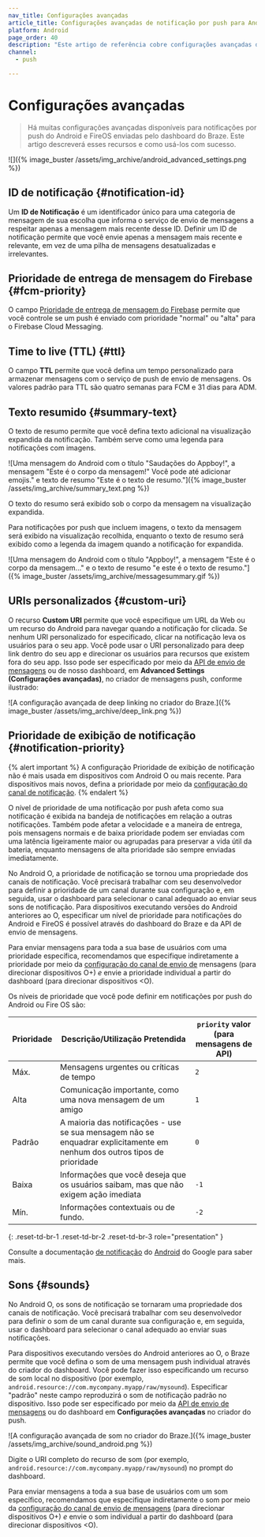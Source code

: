 ```yaml
---
nav_title: Configurações avançadas
article_title: Configurações avançadas de notificação por push para Android
platform: Android
page_order: 40
description: "Este artigo de referência cobre configurações avançadas de notificação por push do Android, como TTL, IDs de notificação, prioridade de notificação e mais."
channel:
  - push

---
```


# Configurações avançadas

> Há muitas configurações avançadas disponíveis para notificações por push do Android e FireOS enviadas pelo dashboard do Braze. Este artigo descreverá esses recursos e como usá-los com sucesso.

![]({% image_buster /assets/img_archive/android_advanced_settings.png %})

## ID de notificação {#notification-id}

Um **ID de Notificação** é um identificador único para uma categoria de mensagem de sua escolha que informa o serviço de envio de mensagens a respeitar apenas a mensagem mais recente desse ID. Definir um ID de notificação permite que você envie apenas a mensagem mais recente e relevante, em vez de uma pilha de mensagens desatualizadas e irrelevantes.

## Prioridade de entrega de mensagem do Firebase {#fcm-priority}

O campo [Prioridade de entrega de mensagem do Firebase](https://firebase.google.com/docs/cloud-messaging/concept-options#setting-the-priority-of-a-message) permite que você controle se um push é enviado com prioridade "normal" ou "alta" para o Firebase Cloud Messaging.

## Time to live (TTL) {#ttl}

O campo **TTL** permite que você defina um tempo personalizado para armazenar mensagens com o serviço de push de envio de mensagens. Os valores padrão para TTL são quatro semanas para FCM e 31 dias para ADM.

## Texto resumido {#summary-text}

O texto de resumo permite que você defina texto adicional na visualização expandida da notificação. Também serve como uma legenda para notificações com imagens.

![Uma mensagem do Android com o título "Saudações do Appboy!", a mensagem "Este é o corpo da mensagem!" Você pode até adicionar emojis." e texto de resumo "Este é o texto de resumo."]({% image_buster /assets/img_archive/summary_text.png %})

O texto do resumo será exibido sob o corpo da mensagem na visualização expandida.

Para notificações por push que incluem imagens, o texto da mensagem será exibido na visualização recolhida, enquanto o texto de resumo será exibido como a legenda da imagem quando a notificação for expandida. 

![Uma mensagem do Android com o título "Appboy!", a mensagem "Este é o corpo da mensagem..." e o texto de resumo "e este é o texto de resumo."]({% image_buster /assets/img_archive/messagesummary.gif %})

## URIs personalizados {#custom-uri}

O recurso **Custom URI** permite que você especifique um URL da Web ou um recurso do Android para navegar quando a notificação for clicada. Se nenhum URI personalizado for especificado, clicar na notificação leva os usuários para o seu app. Você pode usar o URI personalizado para deep link dentro do seu app e direcionar os usuários para recursos que existem fora do seu app. Isso pode ser especificado por meio da [API de envio de mensagens]({{site.baseurl}}/api/endpoints/messaging/) ou de nosso dashboard, em **Advanced Settings (Configurações avançadas)**, no criador de mensagens push, conforme ilustrado:

![A configuração avançada de deep linking no criador do Braze.]({% image_buster /assets/img_archive/deep_link.png %})

## Prioridade de exibição de notificação {#notification-priority}

{% alert important %}
A configuração Prioridade de exibição de notificação não é mais usada em dispositivos com Android O ou mais recente. Para dispositivos mais novos, defina a prioridade por meio da [configuração do canal de notificação](https://developer.android.com/training/notify-user/channels#importance).
{% endalert %}

O nível de prioridade de uma notificação por push afeta como sua notificação é exibida na bandeja de notificações em relação a outras notificações. Também pode afetar a velocidade e a maneira de entrega, pois mensagens normais e de baixa prioridade podem ser enviadas com uma latência ligeiramente maior ou agrupadas para preservar a vida útil da bateria, enquanto mensagens de alta prioridade são sempre enviadas imediatamente.

No Android O, a prioridade de notificação se tornou uma propriedade dos canais de notificação. Você precisará trabalhar com seu desenvolvedor para definir a prioridade de um canal durante sua configuração e, em seguida, usar o dashboard para selecionar o canal adequado ao enviar seus sons de notificação. Para dispositivos executando versões do Android anteriores ao O, especificar um nível de prioridade para notificações do Android e FireOS é possível através do dashboard do Braze e da API de envio de mensagens. 

Para enviar mensagens para toda a sua base de usuários com uma prioridade específica, recomendamos que especifique indiretamente a prioridade por meio da [configuração do canal de envio de](https://developer.android.com/training/notify-user/channels#importance) mensagens (para direcionar dispositivos O+) *e* envie a prioridade individual a partir do dashboard (para direcionar dispositivos <O).

Os níveis de prioridade que você pode definir em notificações por push do Android ou Fire OS são:

| Prioridade | Descrição/Utilização Pretendida | `priority` valor (para mensagens de API) |
|----------|--------------------------|-------------------------------------|
| Máx.      | Mensagens urgentes ou críticas de tempo | `2` |
| Alta     | Comunicação importante, como uma nova mensagem de um amigo | `1` |
| Padrão  | A maioria das notificações - use se sua mensagem não se enquadrar explicitamente em nenhum dos outros tipos de prioridade | `0` |
| Baixa      | Informações que você deseja que os usuários saibam, mas que não exigem ação imediata | `-1` |
| Mín.      | Informações contextuais ou de fundo. | `-2` |
{: .reset-td-br-1 .reset-td-br-2 .reset-td-br-3 role="presentation" }

Consulte a documentação [de notificação](http://developer.android.com/design/patterns/notifications.html) do [Android](http://developer.android.com/design/patterns/notifications.html) do Google para saber mais.

## Sons {#sounds}

No Android O, os sons de notificação se tornaram uma propriedade dos canais de notificação. Você precisará trabalhar com seu desenvolvedor para definir o som de um canal durante sua configuração e, em seguida, usar o dashboard para selecionar o canal adequado ao enviar suas notificações.

Para dispositivos executando versões do Android anteriores ao O, o Braze permite que você defina o som de uma mensagem push individual através do criador do dashboard. Você pode fazer isso especificando um recurso de som local no dispositivo (por exemplo, `android.resource://com.mycompany.myapp/raw/mysound`). Especificar "padrão" neste campo reproduzirá o som de notificação padrão no dispositivo. Isso pode ser especificado por meio da [API de envio de mensagens]({{site.baseurl}}/api/endpoints/messaging/) ou do dashboard em **Configurações avançadas** no criador do push.

![A configuração avançada de som no criador do Braze.]({% image_buster /assets/img_archive/sound_android.png %})

Digite o URI completo do recurso de som (por exemplo, `android.resource://com.mycompany.myapp/raw/mysound`) no prompt do dashboard.

Para enviar mensagens a toda a sua base de usuários com um som específico, recomendamos que especifique indiretamente o som por meio da [configuração do canal de envio de mensagens](https://developer.android.com/training/notify-user/channels) (para direcionar dispositivos O+) *e* envie o som individual a partir do dashboard (para direcionar dispositivos <O).

